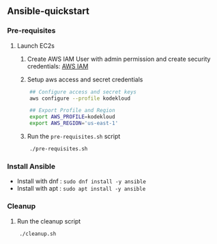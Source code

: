 ## Ansible-quickstart

### Pre-requisites

1. Launch EC2s

    1. Create AWS IAM User with admin permission and create security credentials: [AWS IAM](https://us-east-1.console.aws.amazon.com/iam/home?region=us-east-1#/security_credentials?section=IAM_credentials)

    2. Setup aws access and secret credentials
    ```bash
        ## Configure access and secret keys
        aws configure --profile kodekloud

        ## Export Profile and Region
        export AWS_PROFILE=kodekloud
        export AWS_REGION='us-east-1'
    ```

    3. Run the `pre-requisites.sh` script
    ```bash
        ./pre-requisites.sh
    ```

### Install Ansible

- Install with dnf : `sudo dnf install -y ansible`
- Install with apt : `sudo apt install -y ansible`

### Cleanup

1. Run the cleanup script
```bash
    ./cleanup.sh
```
